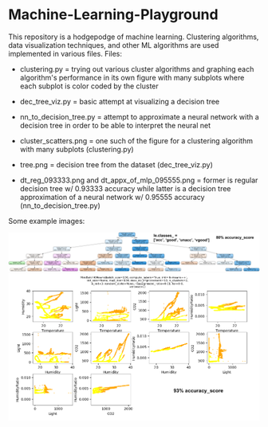 # Machine-Learning-Playground
This repository is a hodgepodge of machine learning. Clustering algorithms, data visualization techniques, and other ML algorithms are used  implemented in various files. 
Files:
- clustering.py = trying out various cluster algorithms and graphing each algorithm's performance in its own figure with many subplots where each subplot is color coded by the cluster
- dec_tree_viz.py = basic attempt at visualizing a decision tree
- nn_to_decision_tree.py = attempt to approximate a neural network with a decision tree in order to be able to interpret the neural net

- cluster_scatters.png = one such of the figure for a clustering algorithm with many subplots (clustering.py)
- tree.png = decision tree from the dataset (dec_tree_viz.py)
- dt_reg_093333.png and dt_appx_of_mlp_095555.png = former is regular decision tree w/ 0.93333 accuracy while latter is a decision tree approximation of a neural network w/ 0.95555 accuracy (nn_to_decision_tree.py)


Some example images: 

![alt text](tree.png "A decision tree for the decision tree from dec_tree_viz.py")
![alt text](cluster_scatters.png "A figure with many subplots for the MiniBatchKMeans clustering algorithm from clustering.py. Each color represents the cluster into which the algorithm placed the data point")


